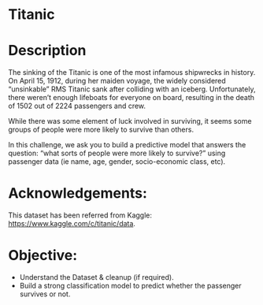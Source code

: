 # Titanic
# Description
The sinking of the Titanic is one of the most infamous shipwrecks in history.
On April 15, 1912, during her maiden voyage, the widely considered “unsinkable” RMS Titanic sank after colliding with an iceberg. Unfortunately, there weren’t enough lifeboats for everyone on board, resulting in the death of 1502 out of 2224 passengers and crew.

While there was some element of luck involved in surviving, it seems some groups of people were more likely to survive than others.

In this challenge, we ask you to build a predictive model that answers the question: “what sorts of people were more likely to survive?” using passenger data (ie name, age, gender, socio-economic class, etc).

# Acknowledgements:
This dataset has been referred from Kaggle: https://www.kaggle.com/c/titanic/data.

# Objective:
- Understand the Dataset & cleanup (if required).
- Build a strong classification model to predict whether the passenger survives or not.
